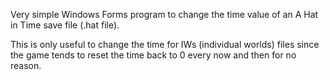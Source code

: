 Very simple Windows Forms program to change the time value of an A Hat in Time save file (.hat file).

This is only useful to change the time for IWs (individual worlds) files since the game tends to reset the time back to 0 every now and then for no reason. 
